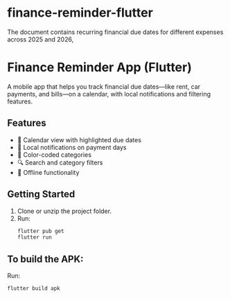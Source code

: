# finance-reminder-flutter
The document contains recurring financial due dates for different expenses across 2025 and 2026,

# Finance Reminder App (Flutter)

A mobile app that helps you track financial due dates—like rent, car payments, and bills—on a calendar, with local notifications and filtering features.

## Features
- 📅 Calendar view with highlighted due dates
- 🔔 Local notifications on payment days
- 🎨 Color-coded categories
- 🔍 Search and category filters
- 📴 Offline functionality

## Getting Started

1. Clone or unzip the project folder.
2. Run:
   ```bash
   flutter pub get
   flutter run

## To build the APK:
   Run:
   ```bash
   flutter build apk
